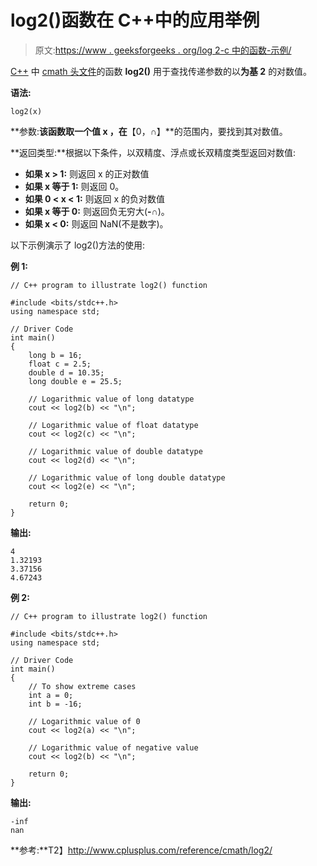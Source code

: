 # log2()函数在 C++中的应用举例

> 原文:[https://www . geeksforgeeks . org/log 2-c 中的函数-示例/](https://www.geeksforgeeks.org/log2-function-in-c-with-examples/)

[C++](https://www.geeksforgeeks.org/c-plus-plus/) 中 [cmath 头文件](https://www.geeksforgeeks.org/c-mathematical-functions/)的函数 **log2()** 用于查找传递参数的以**为基 2** 的对数值。

**语法:**

```
log2(x)
```

**参数:**该函数取一个值 **x** ，在**【0，∩】**的范围内，要找到其对数值。

**返回类型:**根据以下条件，以双精度、浮点或长双精度类型返回对数值:

*   **如果 x > 1:** 则返回 x 的正对数值
*   **如果 x 等于 1:** 则返回 0。
*   **如果 0 < x < 1:** 则返回 x 的负对数值
*   **如果 x 等于 0:** 则返回负无穷大(**-∩**)。
*   **如果 x < 0:** 则返回 NaN(不是数字)。

以下示例演示了 log2()方法的使用:

**例 1:**

```
// C++ program to illustrate log2() function

#include <bits/stdc++.h>
using namespace std;

// Driver Code
int main()
{
    long b = 16;
    float c = 2.5;
    double d = 10.35;
    long double e = 25.5;

    // Logarithmic value of long datatype
    cout << log2(b) << "\n";

    // Logarithmic value of float datatype
    cout << log2(c) << "\n";

    // Logarithmic value of double datatype
    cout << log2(d) << "\n";

    // Logarithmic value of long double datatype
    cout << log2(e) << "\n";

    return 0;
}
```

**输出:**

```
4
1.32193
3.37156
4.67243

```

**例 2:**

```
// C++ program to illustrate log2() function

#include <bits/stdc++.h>
using namespace std;

// Driver Code
int main()
{
    // To show extreme cases
    int a = 0;
    int b = -16;

    // Logarithmic value of 0
    cout << log2(a) << "\n";

    // Logarithmic value of negative value
    cout << log2(b) << "\n";

    return 0;
}
```

**输出:**

```
-inf
nan

```

**参考:**T2】http://www.cplusplus.com/reference/cmath/log2/